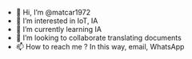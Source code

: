 - 👋 Hi, I’m @matcar1972
- 👀 I’m interested in IoT, IA
- 🌱 I’m currently learning IA
- 💞️ I’m looking to collaborate translating documents
- 📫 How to reach me ? In this way, email, WhatsApp

<!---
matcar1972/matcar1972 is a ✨ special ✨ repository because its `README.md` (this file) appears on your GitHub profile.
You can click the Preview link to take a look at your changes.
--->
